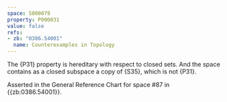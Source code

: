 ```yaml
---
space: S000079
property: P000031
value: false
refs:
- zb: "0386.54001"
  name: Counterexamples in Topology
---
```


The {P31} property is hereditary with respect to closed sets.  And the space contains as a closed subspace a copy of {S35}, which is not {P31}.

Asserted in the General Reference Chart for space #87 in
{{zb:0386.54001}}.
